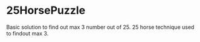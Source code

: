 # 25HorsePuzzle
  Basic solution to find out max 3 number out of 25. 25 horse technique used to findout max 3.
